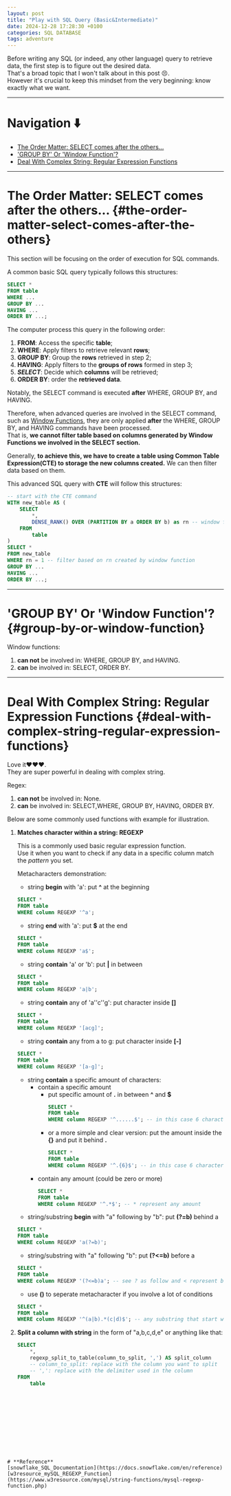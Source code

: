 ```yaml
---
layout: post
title: "Play with SQL Query (Basic&Intermediate)"
date: 2024-12-28 17:28:30 +0100
categories: SQL DATABASE
tags: adventure
---
```


Before writing any SQL (or indeed, any other language) query to retrieve data, the first step is to figure out the desired data.   
That's a broad topic that I won't talk about in this post 😣.   
However it's crucial to keep this mindset from the very beginning: know exactly what we want.  

---

# Navigation ⬇️
- [The Order Matter: SELECT comes after the others...](#the-order-matter-select-comes-after-the-others)
- ['GROUP BY' Or 'Window Function'?](#group-by-or-window-function)
- [Deal With Complex String: Regular Expression Functions](#deal-with-complex-string-regular-expression-functions)

---

# The Order Matter: SELECT comes after the others... {#the-order-matter-select-comes-after-the-others}

This section will be focusing on the order of execution for SQL commands.   

A common basic SQL query typically follows this structures:
```SQL
SELECT *
FROM table
WHERE ...
GROUP BY ...
HAVING ...
ORDER BY ...;
```
  
The computer process this query in the following order:
1. **FROM**: Access the specific **table**;
2. **WHERE**: Apply filters to retrieve relevant **rows**;
3. **GROUP BY**: Group the **rows** retrieved in step 2;
4. **HAVING**: Apply filters to the **groups of rows** formed in step 3;
5. ***SELECT***: Decide which **columns** will be retrieved;
6. **ORDER BY**: order the **retrieved data**.

Notably, the SELECT command is executed **after** WHERE, GROUP BY, and HAVING.   
  
Therefore, when advanced queries are involved in the SELECT command, such as [Window Functions](#group-by-or-window-function), they are only applied **after** the WHERE, GROUP BY, and HAVING commands have been processed.   
That is, **we cannot filter table based on columns generated by Window Functions we involved in the SELECT section.**

Generally, **to achieve this, we have to create a table using Common Table Expression(CTE) to storage the new columns created.** We can then filter data based on them.    

This advanced SQL query with **CTE** will follow this structures:
```SQL
-- start with the CTE command
WITH new_table AS ( 
    SELECT 
        *,
        DENSE_RANK() OVER (PARTITION BY a ORDER BY b) as rn -- window function
    FROM
        table
)
SELECT *
FROM new_table
WHERE rn = 1 -- filter based on rn created by window function
GROUP BY ...
HAVING ...
ORDER BY ...;
```

---

# 'GROUP BY' Or 'Window Function'? {#group-by-or-window-function} 

Window functions:
1. **can not** be involved in: WHERE, GROUP BY, and HAVING.
2. **can** be involved in: SELECT, ORDER BY.
 




---

# Deal With Complex String: Regular Expression Functions {#deal-with-complex-string-regular-expression-functions}

Love it♥️♥️♥️.  
They are super powerful in dealing with complex string.   

Regex:
1. **can not** be involved in: None.
2. **can** be involved in: SELECT,WHERE, GROUP BY, HAVING, ORDER BY.   
 
Below are some commonly used functions with example for illustration.

1. **Matches character within a string: REGEXP**

    This is a commonly used basic regular expression function.    
    Use it when you want to check if any data in a specific column match the *pattern* you set.

    Metacharacters demonstration:
    - string **begin** with 'a': put **^** at the beginning
    ```SQL
    SELECT *
    FROM table
    WHERE column REGEXP '^a';
    ```
    - string **end** with 'a': put **$** at the end
    ```SQL
    SELECT *
    FROM table
    WHERE column REGEXP 'a$';
    ```
    - string **contain** 'a' or 'b': put **|** in between
    ```SQL
    SELECT *
    FROM table
    WHERE column REGEXP 'a|b';
    ```
    - string **contain** any of 'a''c''g': put character inside **[]**
    ```SQL
    SELECT *
    FROM table
    WHERE column REGEXP '[acg]';
    ```
    - string **contain** any from a to g: put character inside **[-]**
    ```SQL
    SELECT *
    FROM table
    WHERE column REGEXP '[a-g]';
    ```
    - string **contain** a specific amount of characters: 
        - contain a specific amount
            - put specific amount of **.** in between **^** and **$**
                ```SQL
                SELECT *
                FROM table
                WHERE column REGEXP '^......$'; -- in this case 6 characters
                ```
            - or a more simple and clear version: put the amount inside the **{}** and put it behind **.**
                ```SQL
                SELECT *
                FROM table
                WHERE column REGEXP '^.{6}$'; -- in this case 6 characters
                ```
        - contain any amount (could be zero or more)
            ```SQL
            SELECT *
            FROM table
            WHERE column REGEXP '^.*$'; -- * represent any amount
            ```
    - string/substring **begin** with "a" following by "b": put **(?=b)** behind a
    ```SQL
    SELECT *
    FROM table
    WHERE column REGEXP 'a(?=b)';
    ```
    - string/substring with "a" following "b": put **(?<=b)** before a
    ```SQL
    SELECT *
    FROM table
    WHERE column REGEXP '(?<=b)a'; -- see ? as follow and < represent backward
    ``` 
    - use **()** to seperate metacharacter if you involve a lot of conditions
    ```SQL
    SELECT *
    FROM table
    WHERE column REGEXP '^(a|b).*(c|d)$'; -- any substring that start with a or b, and end with c or d
    ```


2. **Split a column with string** in the form of "a,b,c,d,e" or anything like that:
    ```SQL
    SELECT
        *,
        regexp_split_to_table(column_to_split, ',') AS split_column
        -- column_to_split: replace with the column you want to split
        -- ',': replace with the delimiter used in the column
    FROM
        table
```











# **Reference**
[snowflake_SQL_Documentation](https://docs.snowflake.com/en/reference)
[w3resource_mySQL_REGEXP_Function](https://www.w3resource.com/mysql/string-functions/mysql-regexp-function.php)